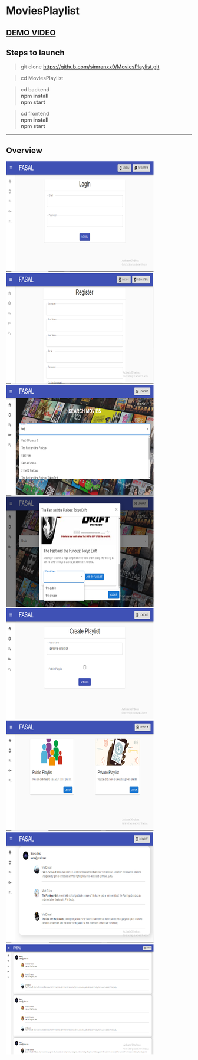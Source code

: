 # MoviesPlaylist

<h2 style="text-align:center, display:flex, justify-content:center"><a href="https://drive.google.com/file/d/1qP27xom7-N2jyrbUtZMWoQaCc6g6jNih/view?usp=sharing">DEMO VIDEO</a></h2>

## Steps to launch
>  git clone https://github.com/simranxx9/MoviesPlaylist.git

>  cd MoviesPlaylist

>  cd backend<br />
    <b> npm install</b><br />
    <b> npm start</b>
 
> cd frontend<br />
    <b > npm install</b><br />
    <b> npm start</b>
---
## Overview
<div style="dislay:flex">
<img src="https://github.com/simranxx9/MoviesPlaylist/blob/master/frontend/public/img/login.PNG" alt=""  height=300 width = 400/>
<img src="https://github.com/simranxx9/MoviesPlaylist/blob/master/frontend/public/img/register.PNG" alt=""  height=300 width = 400/>
    <img src="https://github.com/simranxx9/MoviesPlaylist/blob/master/frontend/public/img/searchbar.png" alt=""  height=300 width = 400/>
<img src="https://github.com/simranxx9/MoviesPlaylist/blob/master/frontend/public/img/dropdownPlaylist.png" alt=""  height=300 width = 400/>
    <img src="https://github.com/simranxx9/MoviesPlaylist/blob/master/frontend/public/img/createPlaylist.png" alt=""  height=300 width = 400/>
<img src="https://github.com/simranxx9/MoviesPlaylist/blob/master/frontend/public/img/publicPrivatePlaylist.png" alt=""  height=300 width = 400/>
    <img src="https://github.com/simranxx9/MoviesPlaylist/blob/master/frontend/public/img/publicPlaylist.png" alt=""  height=300 width = 400/>
<img src="https://github.com/simranxx9/MoviesPlaylist/blob/master/frontend/public/img/allPlaylist.png" alt=""  height=300 width = 400/>
</div>
